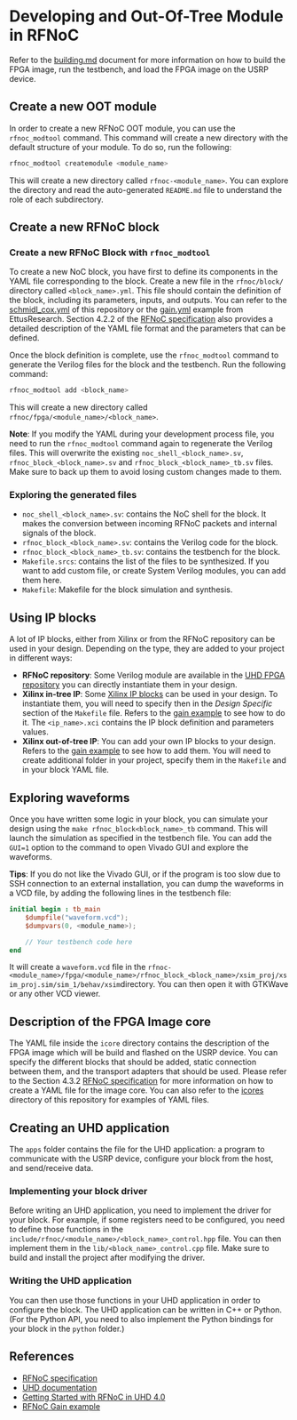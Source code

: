 # Developing and Out-Of-Tree Module in RFNoC

Refer to the [building.md](BUILDING.md) document for more information on how to build the FPGA image, run the testbench, and load the FPGA image on the USRP device.

## Create a new OOT module

In order to create a new RFNoC OOT module, you can use the `rfnoc_modtool` command. This command will create a new directory with the default structure of your module. To do so, run the following:

```bash
rfnoc_modtool createmodule <module_name>
```

This will create a new directory called `rfnoc-<module_name>`. You can explore the directory and read the auto-generated `README.md` file to understand the role of each subdirectory.

## Create a new RFNoC block

### Create a new RFNoC Block with `rfnoc_modtool`

To create a new NoC block, you have first to define its components in the YAML file corresponding to the block. Create a new file in the `rfnoc/block/` directory called `<block_name>.yml`. This file should contain the definition of the block, including its parameters, inputs, and outputs. You can refer to the [schmidl_cox.yml](rfnoc/blocks/schmidl_cox.yml) of this repository or the [gain.yml](https://github.com/EttusResearch/uhd/blob/master/host/examples/rfnoc-gain/rfnoc/blocks/gain.yml) example from EttusResearch. Section 4.2.2 of the [RFNoC specification](https://files.ettus.com/app_notes/RFNoC_Specification.pdf#page=81) also provides a detailed description of the YAML file format and the parameters that can be defined.

Once the block definition is complete, use the `rfnoc_modtool` command to generate the Verilog files for the block and the testbench. Run the following command:

```bash
rfnoc_modtool add <block_name>
```

This will create a new directory called `rfnoc/fpga/<module_name>/<block_name>`.

**Note**: If you modify the YAML during your development process file, you need to run the `rfnoc_modtool` command again to regenerate the Verilog files. This will overwrite the existing `noc_shell_<block_name>.sv`, `rfnoc_block_<block_name>.sv` and `rfnoc_block_<block_name>_tb.sv` files. Make sure to back up them to avoid losing custom changes made to them.

### Exploring the generated files

- `noc_shell_<block_name>.sv`: contains the NoC shell for the block. It makes the conversion between incoming RFNoC packets
  and internal signals of the block.
- `rfnoc_block_<block_name>.sv`: contains the Verilog code for the block.
- `rfnoc_block_<block_name>_tb.sv`: contains the testbench for the block.
- `Makefile.srcs`: contains the list of the files to be synthesized. If you want to add custom file, or create System Verilog modules, you can add them here.
- `Makefile`: Makefile for the block simulation and synthesis.

## Using IP blocks

A lot of IP blocks, either from Xilinx or from the RFNoC repository can be used in your design. Depending on the type, they are added to your project in different ways:

- **RFNoC repository**: Some Verilog module are available in the [UHD FPGA repository](https://github.com/EttusResearch/uhd/tree/master/fpga/usrp3/lib/rfnoc) you can directly instantiate them in your design.
- **Xilinx in-tree IP**: Some [Xilinx IP blocks](https://github.com/EttusResearch/uhd/tree/master/fpga/usrp3/lib/ip) can be used in your design. To instantiate them, you will need to specify then in the *Design Specific* section of the `Makefile` file. Refers to the [gain example](https://github.com/EttusResearch/uhd/blob/master/host/examples/rfnoc-gain/rfnoc/fpga/gain/rfnoc_block_gain/Makefile) to see how to do it. The `<ip_name>.xci` contains the IP block definition and parameters values.
- **Xilinx out-of-tree IP**: You can add your own IP blocks to your design. Refers to the [gain example](https://github.com/EttusResearch/uhd/blob/master/host/examples/rfnoc-gain/rfnoc/fpga/gain/rfnoc_block_gain/Makefile) to see how to add them. You will need to create additional folder in your project, specify them in the `Makefile` and in your block YAML file.

## Exploring waveforms

Once you have written some logic in your block, you can simulate your design using the `make rfnoc_block<block_name>_tb` command. This will launch the simulation as specified in the testbench file. You can add the `GUI=1` option to the command to open Vivado GUI and explore the
waveforms.

**Tips**: If you do not like the Vivado GUI, or if the program is too slow due to SSH connection to an external installation, you can dump the waveforms in a VCD file, by adding the following lines in the testbench file:

```verilog
initial begin : tb_main
    $dumpfile("waveform.vcd");
    $dumpvars(0, <module_name>);

    // Your testbench code here
end
```

It will create a `waveform.vcd` file in the `rfnoc-<module_name>/fpga/<module_name>/rfnoc_block_<block_name>/xsim_proj/xsim_proj.sim/sim_1/behav/xsim`directory. You can then open it with GTKWave or any other VCD viewer.

## Description of the FPGA Image core

The YAML file inside the `icore` directory contains the description of the FPGA image which will be build and flashed on the USRP device. You can specify the different blocks that should be added, static connection between them, and the transport adapters that should be used. Please refer to the Section 4.3.2 [RFNoC specification](https://files.ettus.com/app_notes/RFNoC_Specification.pdf#page=84) for more information on how to create a YAML file for the image core. You can also refer to the [icores](icores/) directory of this repository for examples of YAML files.

## Creating an UHD application

The `apps` folder contains the file for the UHD application: a program to communicate with the USRP device, configure your block from the host, and send/receive data.

### Implementing your block driver

Before writing an UHD application, you need to implement the driver for your block. For example, if some registers need to be configured, you need to define those functions in the `include/rfnoc/<module_name>/<block_name>_control.hpp` file. You can then implement them in the `lib/<block_name>_control.cpp` file. Make sure to build and install the project after modifying the driver.

### Writing the UHD application

You can then use those functions in your UHD application in order to configure the block. The UHD application can be written in C++ or Python. (For the Python API, you need to also implement the Python bindings for your block in the `python` folder.)

## References

- [RFNoC specification](https://files.ettus.com/app_notes/RFNoC_Specification.pdf)
- [UHD documentation](https://files.ettus.com/manual/)
- [Getting Started with RFNoC in UHD 4.0](https://kb.ettus.com/Getting_Started_with_RFNoC_in_UHD_4.0)
- [RFNoC Gain example](https://github.com/EttusResearch/uhd/tree/master/host/examples/rfnoc-gain)
